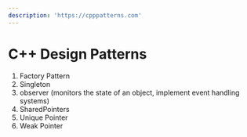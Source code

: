 ```yaml
---
description: 'https://cpppatterns.com'
---
```


# C++ Design Patterns

1. Factory Pattern
2. Singleton
3. observer \(monitors the state of an object, implement event handling systems\) 
4. SharedPointers
5. Unique Pointer
6. Weak Pointer



